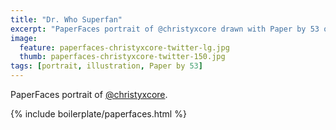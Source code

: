 ```yaml
---
title: "Dr. Who Superfan"
excerpt: "PaperFaces portrait of @christyxcore drawn with Paper by 53 on an iPad."
image: 
  feature: paperfaces-christyxcore-twitter-lg.jpg
  thumb: paperfaces-christyxcore-twitter-150.jpg
tags: [portrait, illustration, Paper by 53]
---
```


PaperFaces portrait of [@christyxcore](http://twitter.com/christyxcore).

{% include boilerplate/paperfaces.html %}